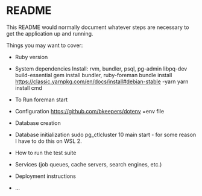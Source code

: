 # README

This README would normally document whatever steps are necessary to get the
application up and running.

Things you may want to cover:

* Ruby version

* System dependencies
Install:
rvm, bundler, psql, pg-admin libpq-dev build-essential
gem install bundler, ruby-foreman
bundle install
https://classic.yarnpkg.com/en/docs/install#debian-stable -yarn 
yarn install cmd

* To Run
foreman start


* Configuration
https://github.com/bkeepers/dotenv =env file
* Database creation

* Database initialization
sudo pg_ctlcluster 10 main start - for some reason I have to do this on WSL 2.

* How to run the test suite

* Services (job queues, cache servers, search engines, etc.)

* Deployment instructions

* ...
